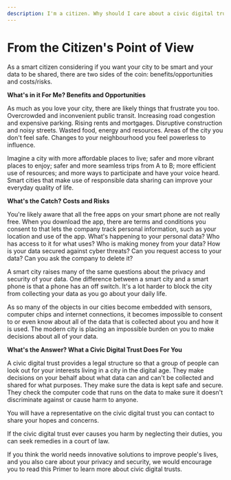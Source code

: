 ```yaml
---
description: I'm a citizen. Why should I care about a civic digital trust?
---
```


# From the Citizen's Point of View

As a smart citizen considering if you want your city to be smart and your data to be shared, there are two sides of the coin: benefits/opportunities and costs/risks.

**What's in it For Me? Benefits and Opportunities**

As much as you love your city, there are likely things that frustrate you too. Overcrowded and inconvenient public transit. Increasing road congestion and expensive parking. Rising rents and mortgages. Disruptive construction and noisy streets. Wasted food, energy and resources. Areas of the city you don't feel safe. Changes to your neighbourhood you feel powerless to influence.

Imagine a city with more affordable places to live; safer and more vibrant  places to enjoy; safer and more seamless trips from A to B; more efficient use of resources; and more ways to participate and have your voice heard. Smart cities that make use of responsible data sharing can improve your everyday quality of life. 

**What's the Catch? Costs and Risks**

You're likely aware that all the free apps on your smart phone are not really free. When you download the app, there are terms and conditions you consent to that lets the company track personal information, such as your location and use of the app. What's happening to your personal data? Who has access to it for what uses? Who is making money from your data? How is your data secured against cyber threats? Can you request access to your data? Can you ask the company to delete it?

A smart city raises many of the same questions about the privacy and security of your data. One difference between a smart city and a smart phone is that a phone has an off switch. It's a lot harder to block the city from collecting your data as you go about your daily life.

As so many of the objects in our cities become embedded with sensors, computer chips and internet connections, it becomes impossible to consent to or even know about all of the data that is collected about you and how it is used. The modern city is placing an impossible burden on you to make decisions about all of your data.   

**What's the Answer? What a Civic Digital Trust Does For You**

A civic digital trust provides a legal structure so that a group of people can look out for your interests living in a city in the digital age. They make decisions on your behalf about what data can and can't be collected and shared for what purposes. They make sure the data is kept safe and secure. They check the computer code that runs on the data to make sure it doesn't discriminate against or cause harm to anyone. 

You will have a representative on the civic digital trust you can contact to share your hopes and concerns.

If the civic digital trust ever causes you harm by neglecting their duties, you can seek remedies in a court of law. 

If you think the world needs innovative solutions to improve people's lives, and you also care about your privacy and security, we would encourage you to read this Primer to learn more about civic digital trusts. 






